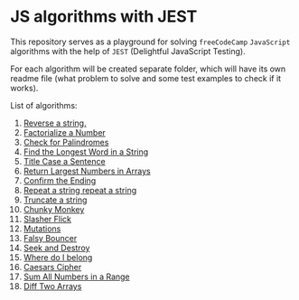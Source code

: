# JS algorithms with JEST

This repository serves as a playground for solving `freeCodeCamp` `JavaScript` algorithms with the help of `JEST` (Delightful JavaScript Testing).

For each algorithm will be created separate folder, which will have its own readme file (what problem to solve and some test examples to check if it works).

List of algorithms:

1.  [Reverse a string.](01_reverse_a_string)
1.  [Factorialize a Number](02_factorialize)
1.  [Check for Palindromes](03_check_for_palindromes)
1.  [Find the Longest Word in a String](04_find_the_longest_word_in_a_string)
1.  [Title Case a Sentence](05_title_case_a_sentence)
1.  [Return Largest Numbers in Arrays](06_largest_numbers_in_arrays)
1.  [Confirm the Ending](07_confirm_the_ending)
1.  [Repeat a string repeat a string](08_repeat_a_string)
1.  [Truncate a string](09_truncate_a_string)
1.  [Chunky Monkey](10_chunky_monkey)
1.  [Slasher Flick](11_slasher_flick)
1.  [Mutations](12_mutations)
1.  [Falsy Bouncer](13_falsy_bouncer)
1.  [Seek and Destroy](14_seek_and_destroy)
1.  [Where do I belong](15_where_do_i_belong)
1.  [Caesars Cipher](16_ceasars_cipher)
1.  [Sum All Numbers in a Range](17_sum_all_numbers_in_a_range)
1.  [Diff Two Arrays](18_diff_two_arrays)
